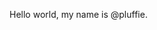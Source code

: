 Hello world, my name is @pluffie.
<!---
### Todo List
- [ ] Grape (C++ Console UI Library)
- [ ] Edeet (Real-Time Text Editor)

### Feed
- Nothing interesting now...
--->
<!---
pluffie/pluffie is a ✨ special ✨ repository because its `README.md` (this file) appears on your GitHub profile.
You can click the Preview link to take a look at your changes.
--->
